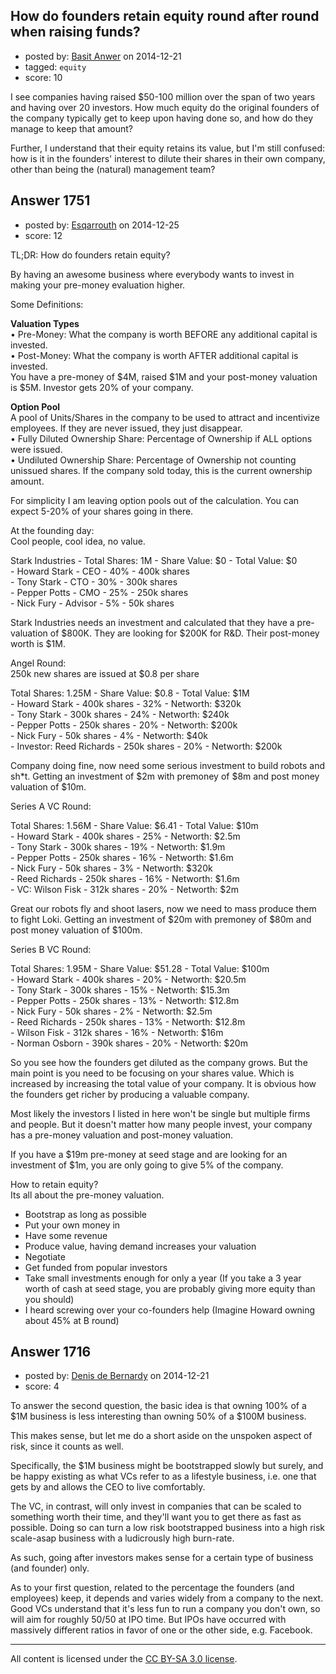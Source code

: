 ## How do founders retain equity round after round when raising funds?

- posted by: [Basit Anwer](https://stackexchange.com/users/150816/basit-anwer) on 2014-12-21
- tagged: `equity`
- score: 10

<p>I see companies having raised $50-100 million over the span of two years and having over 20 investors. How much equity do the original founders of the company typically get to keep upon having done so, and how do they manage to keep that amount?</p>

<p>Further, I understand that their equity retains its value, but I'm still confused: how is it in the founders' interest to dilute their shares in their own company, other than being the (natural) management team?</p>



## Answer 1751

- posted by: [Esqarrouth](https://stackexchange.com/users/3055586/esqarrouth) on 2014-12-25
- score: 12

<p>TL;DR: How do founders retain equity?   </p>

<p>By having an awesome business where everybody wants to invest in making your pre-money evaluation higher.</p>

<p>Some Definitions:</p>

<p><strong>Valuation Types</strong><br>
• Pre-Money: What the company is worth BEFORE any additional capital is invested.<br>
• Post-Money: What the company is worth AFTER additional capital is invested.<br>
You have a pre-money of $4M, raised $1M and your post-money valuation is $5M. Investor gets 20% of your company. </p>

<p><strong>Option Pool</strong><br>
A pool of Units/Shares in the company to be used to attract and incentivize employees. If they are never issued, they just disappear.<br>
• Fully Diluted Ownership Share: Percentage of Ownership if ALL options were issued.<br>
• Undiluted Ownership Share: Percentage of Ownership not counting unissued shares. If the company sold today, this is the current ownership amount.</p>

<p>For simplicity I am leaving option pools out of the calculation. You can expect 5-20% of your shares going in there.</p>

<p>At the founding day:<br>
Cool people, cool idea, no value.  </p>

<p>Stark Industries - Total Shares: 1M - Share Value: $0 - Total Value: $0<br>
 - Howard Stark - CEO - 40% - 400k shares<br>
 - Tony Stark - CTO - 30% - 300k shares<br>
 - Pepper Potts - CMO - 25% - 250k shares<br>
 - Nick Fury - Advisor - 5% - 50k shares  </p>

<p>Stark Industries needs an investment and calculated that they have a pre-valuation of $800K. They are looking for $200K for R&amp;D. Their post-money worth is $1M.</p>

<p>Angel Round:<br>
250k new shares are issued at $0.8 per share</p>

<p>Total Shares: 1.25M - Share Value: $0.8 - Total Value: $1M<br>
 - Howard Stark - 400k shares - 32% - Networth: $320k<br>
 - Tony Stark - 300k shares - 24% - Networth: $240k<br>
 - Pepper Potts - 250k shares - 20% - Networth: $200k<br>
 - Nick Fury - 50k shares - 4% - Networth: $40k<br>
 - Investor: Reed Richards - 250k shares - 20% - Networth: $200k  </p>

<p>Company doing fine, now need some serious investment to build robots and sh*t. Getting an investment of $2m with premoney of $8m and post money valuation of $10m.</p>

<p>Series A VC Round:  </p>

<p>Total Shares: 1.56M - Share Value: $6.41 - Total Value: $10m<br>
 - Howard Stark - 400k shares - 25% - Networth: $2.5m<br>
 - Tony Stark - 300k shares - 19% - Networth: $1.9m<br>
 - Pepper Potts - 250k shares - 16% - Networth: $1.6m<br>
 - Nick Fury - 50k shares - 3% - Networth: $320k<br>
 - Reed Richards - 250k shares - 16% - Networth: $1.6m<br>
 - VC: Wilson Fisk - 312k shares - 20% - Networth: $2m  </p>

<p>Great our robots fly and shoot lasers, now we need to mass produce them to fight Loki. Getting an investment of $20m with premoney of $80m and post money valuation of $100m.</p>

<p>Series B VC Round:</p>

<p>Total Shares: 1.95M - Share Value: $51.28 - Total Value: $100m<br>
 - Howard Stark - 400k shares - 20% - Networth: $20.5m<br>
 - Tony Stark - 300k shares - 15% - Networth: $15.3m<br>
 - Pepper Potts - 250k shares - 13% - Networth: $12.8m<br>
 - Nick Fury - 50k shares - 2% - Networth: $2.5m<br>
 - Reed Richards - 250k shares - 13% - Networth: $12.8m<br>
 - Wilson Fisk - 312k shares - 16% - Networth: $16m<br>
 - Norman Osborn - 390k shares - 20% - Networth: $20m  </p>

<p>So you see how the founders get diluted as the company grows. But the main point is you need to be focusing on your shares value. Which is increased by increasing the total value of your company. It is obvious how the founders get richer by producing a valuable company.</p>

<p>Most likely the investors I listed in here won't be single but multiple firms and people. But it doesn't matter how many people invest, your company has a pre-money valuation and post-money valuation. </p>

<p>If you have a $19m pre-money at seed stage and are looking for an investment of $1m, you are only going to give 5% of the company. </p>

<p>How to retain equity?<br>
Its all about the pre-money valuation.  </p>

<ul>
<li>Bootstrap as long as possible</li>
<li>Put your own money in</li>
<li>Have some revenue</li>
<li>Produce value, having demand increases your valuation</li>
<li>Negotiate</li>
<li>Get funded from popular investors </li>
<li>Take small investments enough for only a year (If you take a 3 year worth of cash at seed stage, you are probably giving more equity than you should) </li>
<li>I heard screwing over your co-founders help (Imagine Howard owning about 45% at B round)</li>
</ul>



## Answer 1716

- posted by: [Denis de Bernardy](https://stackexchange.com/users/182468/denis-de-bernardy) on 2014-12-21
- score: 4

<p>To answer the second question, the basic idea is that owning 100% of a $1M business is less interesting than owning 50% of a $100M business.</p>

<p>This makes sense, but let me do a short aside on the unspoken aspect of risk, since it counts as well.</p>

<p>Specifically, the $1M business might be bootstrapped slowly but surely, and be happy existing as what VCs refer to as a lifestyle business, i.e. one that gets by and allows the CEO to live comfortably.</p>

<p>The VC, in contrast, will only invest in companies that can be scaled to something worth their time, and they'll want you to get there as fast as possible. Doing so can turn a low risk bootstrapped business into a high risk scale-asap business with a ludicrously high burn-rate.</p>

<p>As such, going after investors makes sense for a certain type of business (and founder) only.</p>

<p>As to your first question, related to the percentage the founders (and employees) keep, it depends and varies widely from a company to the next. Good VCs understand that it's less fun to run a company you don't own, so will aim for roughly 50/50 at IPO time. But IPOs have occurred with massively different ratios in favor of one or the other side, e.g. Facebook.</p>




---

All content is licensed under the [CC BY-SA 3.0 license](https://creativecommons.org/licenses/by-sa/3.0/).
